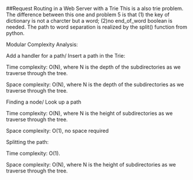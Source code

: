 ##Request Routing in a Web Server with a Trie
This is a also trie problem. The difference between this one and problem 5 is that (1) the key of dictionary is not a charcter but a word; (2)no end_of_word boolean is needed. The path to word separation is realized by the split() function from python. 

Modular Complexity Analysis:

Add a handler for a path/ Insert a path in the Trie:

Time complexity: O(N), where N is the depth of the subdirectories as we traverse through the tree.

Space complexity: O(N), where N is the depth of the subdirectories as we traverse through the tree.

Finding a node/ Look up a path

Time complexity: O(N), where N is the height of subdirectories as we traverse through the tree.

Space complexity: O(1), no space required

Splitting the path:

Time complexity: O(1).

Space complexity: O(N),  where N is the height of subdirectories as we traverse through the tree.
